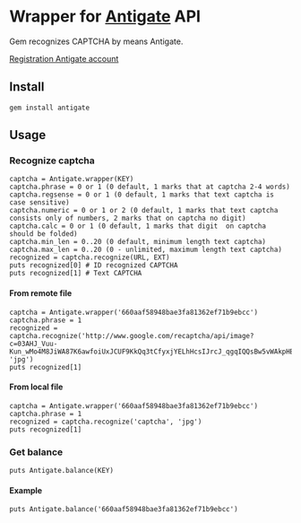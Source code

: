 # Wrapper for [Antigate][1] API
Gem recognizes CAPTCHA by means Antigate.

[Registration Antigate account][2]

## Install
    gem install antigate

## Usage
### Recognize captcha
    captcha = Antigate.wrapper(KEY)
    captcha.phrase = 0 or 1 (0 default, 1 marks that at captcha 2-4 words)
    captcha.regsense = 0 or 1 (0 default, 1 marks that text captcha is case sensitive)
    captcha.numeric = 0 or 1 or 2 (0 default, 1 marks that text captcha consists only of numbers, 2 marks that on captcha no digit)
    captcha.calc = 0 or 1 (0 default, 1 marks that digit  on captcha should be folded)
    captcha.min_len = 0..20 (0 default, minimum length text captcha)
    captcha.max_len = 0..20 (0 - unlimited, maximum length text captcha)
    recognized = captcha.recognize(URL, EXT)
    puts recognized[0] # ID recognized CAPTCHA
    puts recognized[1] # Text CAPTCHA

#### From remote file
    captcha = Antigate.wrapper('660aaf58948bae3fa81362ef71b9ebcc')
    captcha.phrase = 1
    recognized = captcha.recognize('http://www.google.com/recaptcha/api/image?c=03AHJ_Vuu-Kun_wMo4M8JiWA87K6awfoiUxJCUF9KkQq3tCfyxjYELhHcsIJrcJ_qgqIQQsBw5vWAkpHBqP4VEHv1nwtoAnD5uZvwzHknOFyID4OrX0_6q8QXQ5TwkRn7qBxdt3QdX6D8NvPcFHFHzmEhu1yCJJQfTwQ', 'jpg')
    puts recognized[1]
#### From local file
    captcha = Antigate.wrapper('660aaf58948bae3fa81362ef71b9ebcc')
    captcha.phrase = 1
    recognized = captcha.recognize('captcha', 'jpg')
    puts recognized[1]
### Get balance
    puts Antigate.balance(KEY)

#### Example
    puts Antigate.balance('660aaf58948bae3fa81362ef71b9ebcc')

[1]: http://antigate.com/
[2]: http://antigate.com/index.php?action=regscreen
